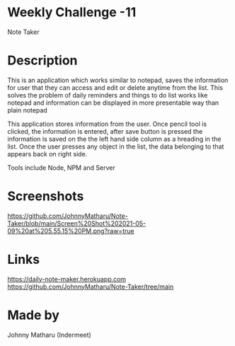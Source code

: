 # Weekly Challenge -11 
Note Taker 

# Description
This is an application which works similar to notepad, saves the information for user that they can access and edit or delete anytime from the list. This solves the problem of daily reminders and things to do list works like notepad and information can be displayed in more presentable way than plain notepad 

This application stores information from the user. Once pencil tool is clicked, the information is entered, after save button is pressed the information is saved on the the left hand side column as a hreading in the list. Once the user presses any object in the list, the data belonging to that appears back on right side.

Tools include Node, NPM and Server

# Screenshots
https://github.com/JohnnyMatharu/Note-Taker/blob/main/Screen%20Shot%202021-05-09%20at%205.55.15%20PM.png?raw=true

# Links
https://daily-note-maker.herokuapp.com
https://github.com/JohnnyMatharu/Note-Taker/tree/main

# Made by
Johnny Matharu (Indermeet)

